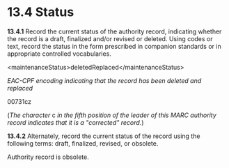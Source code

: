 # 13.4 Status

**13.4.1** Record the current status of the authority record, indicating whether the record is a draft, finalized and/or revised or deleted. Using codes or text, record the status in the form prescribed in companion standards or in appropriate controlled vocabularies.

<p class="dacs-example">&lt;maintenanceStatus&gt;deletedReplaced&lt;/maintenanceStatus&gt;</p>

<p class="dacs-example"><em>EAC-CPF encoding indicating that the record has been deleted and replaced</em></p>

<p class="dacs-example">00731cz</p>

<p class="dacs-example">(<em>The character</em> c <em>in the fifth position of the leader of this MARC authority record indicates that it is a "corrected" record.</em>)</p>

**13.4.2** Alternately, record the current status of the record using the following terms: draft, finalized, revised, or obsolete.

<p class="dacs-example">Authority record is obsolete.</p>
